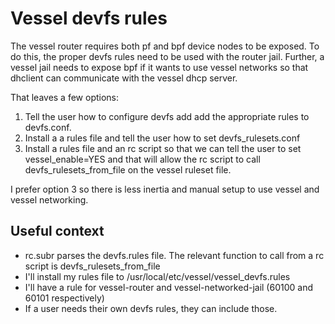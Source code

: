 
# Vessel devfs rules

The vessel router requires both pf and bpf device nodes to be exposed.  To do this, the proper
devfs rules need to be used with the router jail.  Further, a vessel jail needs to expose bpf
if it wants to use vessel networks so that dhclient can communicate with the vessel dhcp server.

That leaves a few options:

1. Tell the user how to configure devfs add add the appropriate rules to devfs.conf.
2. Install a a rules file and tell the user how to set devfs_rulesets.conf
3. Install a rules file and an rc script so that we can tell the user to set vessel_enable=YES
and that will allow the rc script to call devfs_rulesets_from_file on the vessel ruleset file.

I prefer option 3 so there is less inertia and manual setup to use vessel and vessel networking.

## Useful context

* rc.subr parses the devfs.rules file.  The relevant function to call from a rc script is 
devfs_rulesets_from_file <filename>
* I'll install my rules file to /usr/local/etc/vessel/vessel_devfs.rules
* I'll have a rule for vessel-router and vessel-networked-jail (60100 and 60101 respectively)
* If a user needs their own devfs rules, they can include those.